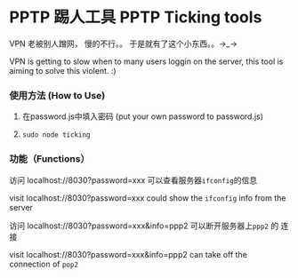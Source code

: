 PPTP 踢人工具
PPTP Ticking tools
=====================

VPN 老被别人蹭网， 慢的不行。。
于是就有了这个小东西。。→_→

VPN is getting to slow when to many users loggin on the server, 
this tool is aiming to solve this violent.  :)


### 使用方法 (How to Use)

1. 在password.js中填入密码 (put your own password to password.js)

2. `sudo node ticking` 


###  功能（Functions）

访问 localhost://8030?password=xxx 可以查看服务器`ifconfig`的信息

visit localhost://8030?password=xxx could show the `ifconfig` info from the server

访问 localhost://8030?password=xxx&info=ppp2 可以断开服务器上`ppp2` 的
连接

visit localhost://8030?password=xxx&info=ppp2 can take off the connection of `pop2`